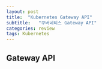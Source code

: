 ```yaml
---
layout: post
title:  "Kubernetes Gateway API"
subtitle:   "쿠버네티스 Gateway API"
categories: review
tags: Kubernetes
---
```


## Gateway API
